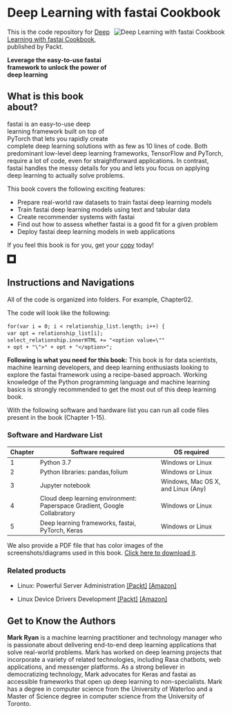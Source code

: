 # Deep Learning with fastai Cookbook

<a href="packtpub.com/product/deep-learning-with-fastai-cookbook/9781800208100"><img src="https://static.packt-cdn.com/products/9781800208100/cover/smaller" alt=" Deep Learning with fastai Cookbook" height="256px" align="right"></a>

This is the code repository for [ Deep Learning with fastai Cookbook](https://www.packtpub.com/product/deep-learning-with-fastai-cookbook/9781800208100), published by Packt.

**Leverage the easy-to-use fastai framework to unlock the power of deep learning**

## What is this book about?
fastai is an easy-to-use deep learning framework built on top of PyTorch that lets you rapidly create complete deep learning solutions with as few as 10 lines of code. Both predominant low-level deep learning frameworks, TensorFlow and PyTorch, require a lot of code, even for straightforward applications. In contrast, fastai handles the messy details for you and lets you focus on applying deep learning to actually solve problems.

This book covers the following exciting features:
* Prepare real-world raw datasets to train fastai deep learning models
* Train fastai deep learning models using text and tabular data
* Create recommender systems with fastai
* Find out how to assess whether fastai is a good fit for a given problem
* Deploy fastai deep learning models in web applications

If you feel this book is for you, get your [copy](https://www.amazon.com/dp/1800208103) today!

<a href="https://www.packtpub.com/?utm_source=github&utm_medium=banner&utm_campaign=GitHubBanner"><img src="https://raw.githubusercontent.com/PacktPublishing/GitHub/master/GitHub.png" 
alt="https://www.packtpub.com/" border="5" /></a>


## Instructions and Navigations
All of the code is organized into folders. For example, Chapter02.

The code will look like the following:
```
for(var i = 0; i < relationship_list.length; i++) {
var opt = relationship_list[i];
select_relationship.innerHTML += "<option value=\""
+ opt + "\">" + opt + "</option>";
```

**Following is what you need for this book:**
This book is for data scientists, machine learning developers, and deep learning enthusiasts looking to explore the fastai framework using a recipe-based approach. Working knowledge of the Python programming language and machine learning basics is strongly recommended to get the most out of this deep learning book.

With the following software and hardware list you can run all code files present in the book (Chapter 1-15).

### Software and Hardware List

| Chapter  | Software required                   | OS required                        |
| -------- | ------------------------------------| -----------------------------------|
| 1        | Python 3.7                    | Windows or Linux |
| 2        | Python libraries: pandas,folium           | Windows or Linux |
| 3        | Jupyter notebook           | Windows, Mac OS X, and Linux (Any) |
| 4        | Cloud deep learning environment: Paperspace Gradient, Google Collabratory          |Windows or Linux |
| 5        | Deep learning frameworks, fastai, PyTorch, Keras            | Windows or Linux |

We also provide a PDF file that has color images of the screenshots/diagrams used in this book. [Click here to download it](http://www.packtpub.com/sites/default/files/downloads/Bookname_ColorImages.pdf).

### Related products <Other books you may enjoy>
* Linux: Powerful Server Administration [[Packt]](https://www.packtpub.com/networking-and-servers/linux-powerful-server-administration?utm_source=github&utm_medium=repository&utm_campaign=9781788293778) [[Amazon]](https://www.amazon.com/dp/1788293770)

* Linux Device Drivers Development [[Packt]](https://www.packtpub.com/networking-and-servers/linux-device-drivers-development?utm_source=github&utm_medium=repository&utm_campaign=9781785280009) [[Amazon]](https://www.amazon.com/dp/1788293770)

## Get to Know the Authors
**Mark Ryan**
is a machine learning practitioner and technology manager who is passionate about delivering end-to-end deep learning applications that solve real-world problems. Mark has worked on deep learning projects that incorporate a variety of related technologies, including Rasa chatbots, web applications, and messenger platforms. As a strong believer in democratizing technology, Mark advocates for Keras and fastai as accessible frameworks that open up deep learning to non-specialists. Mark has a degree in computer science from the University of Waterloo and a Master of Science degree in computer science from the University of Toronto.




